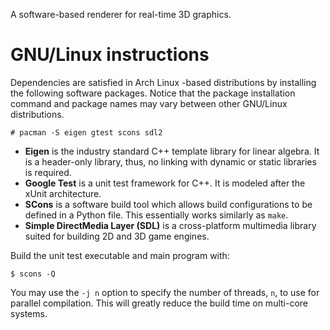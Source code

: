 A software-based renderer for real-time 3D graphics.

# GNU/Linux instructions
Dependencies are satisfied in Arch Linux -based distributions by installing the following software packages. Notice that the package installation command and package names may vary between other GNU/Linux distributions.

    # pacman -S eigen gtest scons sdl2

 - **Eigen** is the industry standard C++ template library for linear algebra. It is a header-only library, thus, no linking with dynamic or static libraries is required.
 - **Google Test** is a unit test framework for C++. It is modeled after the xUnit architecture.
 - **SCons** is a software build tool which allows build configurations to be defined in a Python file. This essentially works similarly as `make`.
 - **Simple DirectMedia Layer (SDL)** is a cross-platform multimedia library suited for building 2D and 3D game engines.

Build the unit test executable and main program with:

    $ scons -Q
You may use the `-j n` option to specify the number of threads, `n`, to use for parallel compilation. This will greatly reduce the build time on multi-core systems.